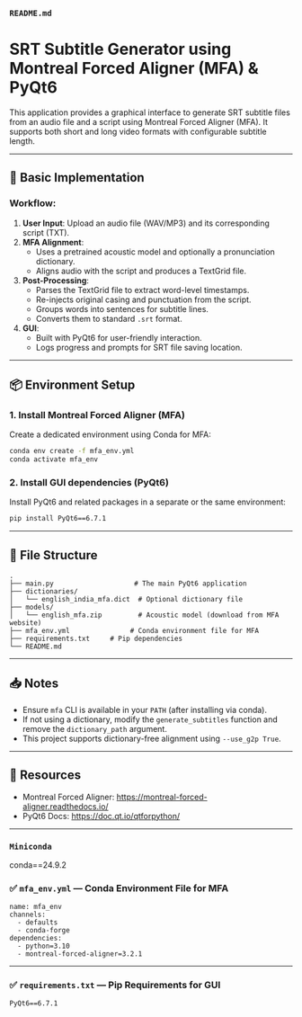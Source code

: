 ### `README.md`


# SRT Subtitle Generator using Montreal Forced Aligner (MFA) & PyQt6

This application provides a graphical interface to generate SRT subtitle files from an audio file and a script using Montreal Forced Aligner (MFA). 
It supports both short and long video formats with configurable subtitle length.

---

## 🔧 Basic Implementation

### Workflow:
1. **User Input**: Upload an audio file (WAV/MP3) and its corresponding script (TXT).
2. **MFA Alignment**:
   - Uses a pretrained acoustic model and optionally a pronunciation dictionary.
   - Aligns audio with the script and produces a TextGrid file.
3. **Post-Processing**:
   - Parses the TextGrid file to extract word-level timestamps.
   - Re-injects original casing and punctuation from the script.
   - Groups words into sentences for subtitle lines.
   - Converts them to standard `.srt` format.
4. **GUI**:
   - Built with PyQt6 for user-friendly interaction.
   - Logs progress and prompts for SRT file saving location.

---

## 📦 Environment Setup

### 1. Install Montreal Forced Aligner (MFA)

Create a dedicated environment using Conda for MFA:

```bash
conda env create -f mfa_env.yml
conda activate mfa_env
```

### 2. Install GUI dependencies (PyQt6)

Install PyQt6 and related packages in a separate or the same environment:

```bash
pip install PyQt6==6.7.1
```

---

## 📁 File Structure

```
.
├── main.py                    # The main PyQt6 application
├── dictionaries/
│   └── english_india_mfa.dict  # Optional dictionary file
├── models/
│   └── english_mfa.zip         # Acoustic model (download from MFA website)
├── mfa_env.yml               # Conda environment file for MFA
├── requirements.txt     # Pip dependencies
└── README.md
```

---

## 📥 Notes

- Ensure `mfa` CLI is available in your `PATH` (after installing via conda).
- If not using a dictionary, modify the `generate_subtitles` function and remove the `dictionary_path` argument.
- This project supports dictionary-free alignment using `--use_g2p True`.

---

## 🔗 Resources

- Montreal Forced Aligner: https://montreal-forced-aligner.readthedocs.io/
- PyQt6 Docs: https://doc.qt.io/qtforpython/

---

### `Miniconda`
conda==24.9.2

### ✅ `mfa_env.yml` — Conda Environment File for MFA

```
name: mfa_env
channels:
  - defaults
  - conda-forge
dependencies:
  - python=3.10
  - montreal-forced-aligner=3.2.1
```

---

### ✅ `requirements.txt` — Pip Requirements for GUI

```txt
PyQt6==6.7.1
```
